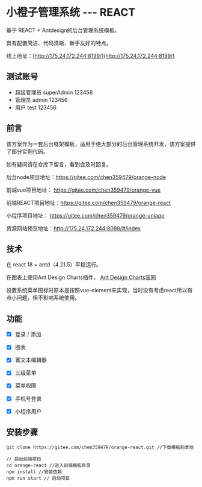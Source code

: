 # 小橙子管理系统 --- REACT

基于 REACT + Antdesign的后台管理系统模板。

具有配置简洁、代码清晰、新手友好的特点。

线上地址：[http://175.24.172.244:8199/](http://175.24.172.244:8199/)

## 测试账号
- 超级管理员  superAdmin  123456 
- 管理员          admin             123456
- 用户              test                 123456

## 前言

该方案作为一套后台框架模板，适用于绝大部分的后台管理系统开发，该方案提供了部分实例代码。

如有疑问请在仓库下留言，看到会及时回复。

后台node项目地址：https://gitee.com/chen359479/orange-node

前端vue项目地址：  https://gitee.com/chen359479/orange-vue

前端REACT项目地址：https://gitee.com/chen359479/orange-react

小程序项目地址：    https://gitee.com/chen359479/orange-uniapp

资源网站预览地址：http://175.24.172.244:8088/#/index


## 技术

在 react 18  + antd（4.21.5）平稳运行。

在图表上使用Ant Design Charts插件， [Ant Design Charts官网](https://charts.ant.design/zh)



设置系统菜单图标时原本是按照vue-element来实现，当时没有考虑react所以有点小问题，但不影响系统使用。

## 功能

- [x] 登录 / 添加

- [x] 图表

- [x] 富文本编辑器

- [x] 三级菜单

- [x] 菜单权限 

- [x] 手机号登录

- [x] 小程序用户

  

## 安装步骤

```
git clone https://gitee.com/chen359479/orange-react.git //下载模板到本地

// 启动前端项目
cd orange-react //进入前端模板目录
npm install //安装依赖
npm run start // 启动项目

```



